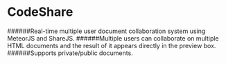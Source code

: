 # CodeShare
######Real-time multiple user document collaboration system using MeteorJS and ShareJS.
######Multiple users can collaborate on multiple HTML documents and the result of it appears directly in the preview box.
######Supports private/public documents.
